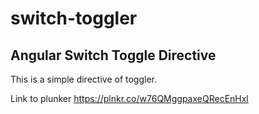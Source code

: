 # switch-toggler
## Angular Switch Toggle Directive

This is a simple directive of toggler.


Link to plunker  https://plnkr.co/w76QMggpaxeQRecEnHxl
